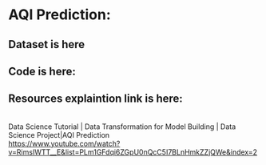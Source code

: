 # AQI Prediction:

## Dataset is here

## Code is here:

## Resources explaintion link is here:
<br>Data Science Tutorial | Data Transformation for Model Building | Data Science Project|AQI Prediction
<br>https://www.youtube.com/watch?v=RimsIWTT__E&list=PLm1GFdqi6ZGpU0nQcC5I7BLnHmkZZjQWe&index=2